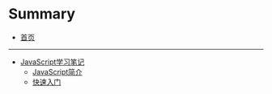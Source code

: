 # Summary

* [首页](README.md)

---

* [JavaScript学习笔记](JavaScript学习笔记/README.md)
    * [JavaScript简介](JavaScript学习笔记/JavaScript简介/README.md)
    * [快速入门](JavaScript学习笔记/快速入门/README.md)
